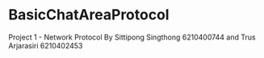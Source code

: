 # BasicChatAreaProtocol
Project 1 - Network Protocol 
By Sittipong Singthong 6210400744 and Trus Arjarasiri 6210402453
